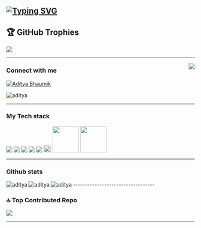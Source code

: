 
<a href="https://git.io/typing-svg"><img src="https://readme-typing-svg.herokuapp.com?font=Fira+Code&weight=900&size=25&duration=3000&pause=1000&color=11F791&background=3BFFFD00&vCenter=true&lines=+I+am+a+passionate+learner+;Web+developer;Machine+learning+engineer;Learning+new+skills+everyday" alt="Typing SVG" /></a>
----------------------------------
## 🏆 GitHub Trophies

![](https://github-profile-trophy.vercel.app/?username=aditya-bhaumik&theme=oldie&no-frame=false&no-bg=true&margin-w=4)


---------------------------
<img align="right" src="https://media4.giphy.com/media/qgQUggAC3Pfv687qPC/giphy.gif">

### Connect with me 
<p align="left">
<a href="https://www.linkedin.com/in/aditya-bhaumik-62b6b2220/" target="blank"><img align="center" src="https://img.shields.io/badge/LinkedIn-0077B5?style=for-the-badge&logo=linkedin&logoColor=white" alt="Aditya Bhaumik"  /></a>
</p>
<p align="left"> <img src="https://komarev.com/ghpvc/?username=aditya-bhaumik&label=Profile%20views&color=lightgrey&style=plastic" alt="aditya" /> </p>
<hr>

### My Tech stack
<img src = "https://img.shields.io/badge/-HTML5-E34F26?style=flat&logo=html5&logoColor=white"> <img src = "https://img.shields.io/badge/-CSS3-1572B6?style=flat&logo=css3&logoColor=white">
<img src="https://img.shields.io/badge/-Bootstrap-563D7C?style=flat&logo=bootstrap&logoColor=white">
<img src="https://img.shields.io/badge/-JavaScript-eed718?style=flat&logo=javascript&logoColor=ffffff">
<img src="https://img.shields.io/badge/-MySQL-F29111?style=flat&logo=mysql&logoColor=FFFFFF">
<img src="https://img.shields.io/badge/Python-14354C?style=for-the-badge&logo=python&logoColor=white" height="20">
<img src="https://img.shields.io/badge/Colab-F9AB00?style=for-the-badge&logo=googlecolab&color=525252" width="70">
<img src="https://img.shields.io/badge/Canva-%2300C4CC.svg?&style=for-the-badge&logo=Canva&logoColor=white" width="70">
<hr>

### Github stats
<p><img align="left" src="https://github-readme-streak-stats.herokuapp.com/?user=aditya-bhaumik&theme=tokyonight" alt="aditya" env="PAT_1" /></p>
<p><img align="left" src="https://github-readme-stats.vercel.app/api?username=aditya-bhaumik&show_icons=true&theme=tokyonight&title_color=efa722&text_color=f7ab28&hide_border=true&locale=en" alt="aditya" env="PAT_1" /></p>
<p><img align="left" src="https://github-readme-stats.vercel.app/api/top-langs/?username=aditya-bhaumik&theme=tokyonight"  alt="aditya" env="PAT_1"/></p>
----------------------------------

### 🔝 Top Contributed Repo
![](https://github-contributor-stats.vercel.app/api?username=aditya-bhaumik&limit=5&theme=tokyonight&combine_all_yearly_contributions=true)


---------------------------------

